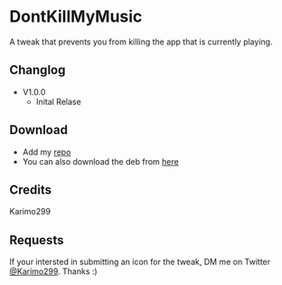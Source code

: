 # DontKillMyMusic

A tweak that prevents you from killing the app that is currently playing. 

## Changlog
* V1.0.0  
  - Inital Relase

## Download
* Add my [repo](https://github.com/Karimo299/repo)
* You can also download the deb from [here](/Packages)

## Credits

Karimo299

## Requests

If your intersted in submitting an icon for the tweak, DM me on Twitter [@Karimo299](https://twitter.com/karimo299). Thanks :)
